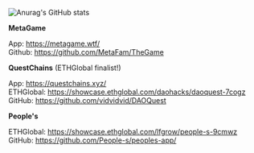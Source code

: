 ![Anurag's GitHub stats](https://github-readme-stats.vercel.app/api?username=vidvidvid&show_icons=true&theme=tokyonight)

**MetaGame**

App: https://metagame.wtf/  
Github: https://github.com/MetaFam/TheGame

**QuestChains** (ETHGlobal finalist!)

App: https://questchains.xyz/  
ETHGlobal: https://showcase.ethglobal.com/daohacks/daoquest-7cogz  
GitHub: https://github.com/vidvidvid/DAOQuest

**People's**

ETHGlobal: https://showcase.ethglobal.com/lfgrow/people-s-9cmwz  
GitHub: https://github.com/People-s/peoples-app/

